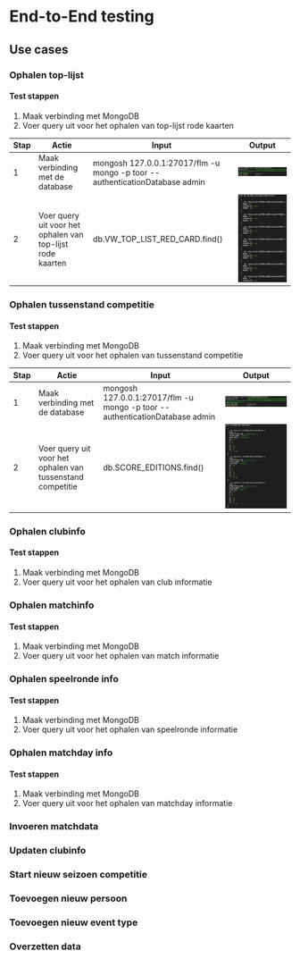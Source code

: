 # End-to-End testing

## Use cases

### Ophalen top-lijst

#### Test stappen

1. Maak verbinding met MongoDB
2. Voer query uit voor het ophalen van top-lijst rode kaarten

| Stap | Actie                                                      | Input                                                                       | Output                                                                      |
|------|------------------------------------------------------------|-----------------------------------------------------------------------------|-----------------------------------------------------------------------------|
| 1    | Maak verbinding met de database                            | mongosh 127.0.0.1:27017/flm -u mongo -p toor --authenticationDatabase admin | ![Database verbinding](images/test_results/verbinding-resultaat.png)        |
| 2    | Voer query uit voor het ophalen van top-lijst rode kaarten | db.VW_TOP_LIST_RED_CARD.find()                                              | ![Database verbinding](images/test_results/ophalen-top-lijst-resultaat.png) |

### Ophalen tussenstand competitie

#### Test stappen

1. Maak verbinding met MongoDB
2. Voer query uit voor het ophalen van tussenstand competitie

| Stap | Actie                                                      | Input                                                                       | Output                                                                                   |
|------|------------------------------------------------------------|-----------------------------------------------------------------------------|------------------------------------------------------------------------------------------|
| 1    | Maak verbinding met de database                            | mongosh 127.0.0.1:27017/flm -u mongo -p toor --authenticationDatabase admin | ![Database verbinding](images/test_results/verbinding-resultaat.png)                     |
| 2    | Voer query uit voor het ophalen van tussenstand competitie | db.SCORE_EDITIONS.find()                                                    | ![Database verbinding](images/test_results/ophalen-tussenstand-competitie-resultaat.png) |

### Ophalen clubinfo

#### Test stappen

1. Maak verbinding met MongoDB
2. Voer query uit voor het ophalen van club informatie

### Ophalen matchinfo

#### Test stappen

1. Maak verbinding met MongoDB
2. Voer query uit voor het ophalen van match informatie

### Ophalen speelronde info

#### Test stappen

1. Maak verbinding met MongoDB
2. Voer query uit voor het ophalen van speelronde informatie

### Ophalen matchday info

#### Test stappen

1. Maak verbinding met MongoDB
2. Voer query uit voor het ophalen van matchday informatie

### Invoeren matchdata

### Updaten clubinfo

### Start nieuw seizoen competitie

### Toevoegen nieuw persoon

### Toevoegen nieuw event type

### Overzetten data
